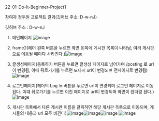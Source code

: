 22-01-Do-It-Beginner-Project1

참여자 정두원 프로젝트 결과(깃허브 주소: D-w-nJ)

깃허브 주소 : D-w-nJ

1. 메인페이지 ![image](https://user-images.githubusercontent.com/96522218/173294850-298f4bd9-cad1-4542-9ea0-30d9382ab61a.png)

2. frame2(헤더 왼쪽 버튼을 누르면 화면 왼쪽에 게시판 목록이 나타남, 여러 게시판으로 이동될 때마다 사라진다.)![image](https://user-images.githubusercontent.com/96522218/173295087-87cb2f20-0d6e-450e-8a37-ba3b5f3f9168.png)

3. 글생성페이지(등록하기 버튼을 누르면 글생성 페이지로 넘어가며 /posting 로 url이 변경됨, 이때 뒤로가기를 누르면 또다시 url이 변경되며 전페이지로 변경됨)![image](https://user-images.githubusercontent.com/96522218/173295635-3041430c-2dc4-4048-bf7f-81e09c9c823e.png)

4. 로그인페이지(헤더의 Log In 버튼을 누르면 url이 변경되며 로그인 페이지로 이동된다. 이때 뒤로가기를 누르면 이전 페이지로 url이 변경되며 화면이 렌더링 된다.)![image](https://user-images.githubusercontent.com/96522218/173296131-ea68786d-f878-4e94-82fe-21b9766ab7c0.png)

5. 게시판 목록에서 다른 게시판 이름을 클릭하면 해당 게시판 목록으로 이동되며, 게시물의 내용과 url 모두 바뀐다)![image](https://user-images.githubusercontent.com/96522218/173296301-c092436e-510d-4ad2-aeee-4c8ac2495b57.png)![image](https://user-images.githubusercontent.com/96522218/173296359-be7867d7-a420-4255-8d79-291c03bd0623.png)![image](https://user-images.githubusercontent.com/96522218/173296418-e3410017-ad63-43a0-8a2a-35de15a4135d.png)
![image](https://user-images.githubusercontent.com/96522218/173296476-1e0c2169-b3e3-43c3-a2dd-79da6b70397c.png)
